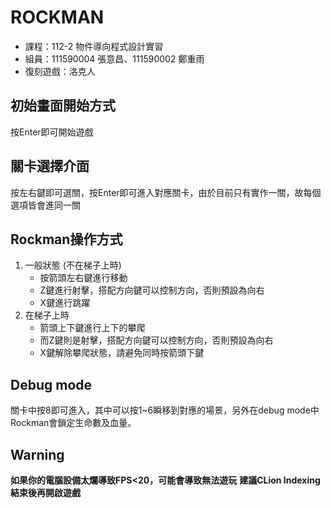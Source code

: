 # ROCKMAN

- 課程：112-2 物件導向程式設計實習
- 組員：111590004 張意昌、111590002 鄭重雨
- 復刻遊戲：洛克人

## 初始畫面開始方式

按Enter即可開始遊戲

## 關卡選擇介面

按左右鍵即可選關，按Enter即可進入對應關卡，由於目前只有實作一關，故每個選項皆會進同一關

## Rockman操作方式

1. 一般狀態 (不在梯子上時)
    - 按箭頭左右鍵進行移動
    - Z鍵進行射擊，搭配方向鍵可以控制方向，否則預設為向右
    - X鍵進行跳躍
2. 在梯子上時
    - 箭頭上下鍵進行上下的攀爬
    - 而Z鍵則是射擊，搭配方向鍵可以控制方向，否則預設為向右
    - X鍵解除攀爬狀態，請避免同時按箭頭下鍵

## Debug mode

關卡中按8即可進入，其中可以按1~6瞬移到對應的場景，另外在debug mode中Rockman會鎖定生命數及血量。

## Warning

**如果你的電腦設備太爛導致FPS<20，可能會導致無法遊玩**
**建議CLion Indexing結束後再開啟遊戲**
